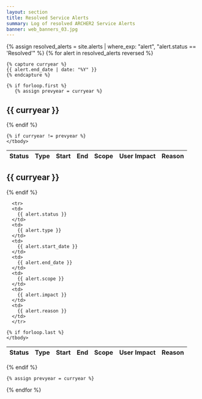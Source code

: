 ```yaml
---
layout: section
title: Resolved Service Alerts
summary: Log of resolved ARCHER2 Service Alerts
banner: web_banners_03.jpg
---
```


{% assign resolved_alerts = site.alerts | where_exp: "alert", "alert.status == 'Resolved'" %}
{% for alert in resolved_alerts reversed %}

    {% capture curryear %}
    {{ alert.end_date | date: "%Y" }}
    {% endcapture %}

    {% if forloop.first %}
       {% assign prevyear = curryear %}
<h2>{{ curryear }}</h2>
<div class="table-responsive">
  <table class="table table-striped">
    <thead>
      <tr>
        <th>Status</th>
        <th>Type</th>
        <th>Start</th>
        <th>End</th>
        <th>Scope</th>
        <th>User Impact</th>
        <th>Reason</th>
      </tr>
    </thead>
    <tbody>
    {% endif %}

    {% if curryear != prevyear %}
    </tbody>
  </table>
</div>
<h2>{{ curryear }}</h2>
<div class="table-responsive">
  <table class="table table-striped">
    <thead>
      <tr>
        <th>Status</th>
        <th>Type</th>
        <th>Start</th>
        <th>End</th>
        <th>Scope</th>
        <th>User Impact</th>
        <th>Reason</th>
      </tr>
    </thead>
    <tbody>      
    {% endif %}

      <tr>
      <td>
        {{ alert.status }}
      </td>
      <td>
        {{ alert.type }}
      </td>
      <td>
        {{ alert.start_date }}
      </td>
      <td>
        {{ alert.end_date }}
      </td>
      <td>
        {{ alert.scope }}
      </td>
      <td>
        {{ alert.impact }}
      </td>
      <td>
        {{ alert.reason }}
      </td>
      </tr>

    {% if forloop.last %}
    </tbody>
  </table>
</div>
    {% endif %}

    {% assign prevyear = curryear %}

{% endfor %}
